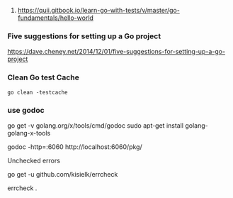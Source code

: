 
1. https://quii.gitbook.io/learn-go-with-tests/v/master/go-fundamentals/hello-world


### Five suggestions for setting up a Go project

https://dave.cheney.net/2014/12/01/five-suggestions-for-setting-up-a-go-project

### Clean Go test Cache


```
go clean -testcache
```
### use godoc

go get -v  golang.org/x/tools/cmd/godoc
sudo apt-get install golang-golang-x-tools


godoc -http=:6060
http://localhost:6060/pkg/



Unchecked errors

go get -u github.com/kisielk/errcheck


errcheck .